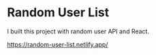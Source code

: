 # Random User List

I built this project with random user API and React.

https://random-user-list.netlify.app/
